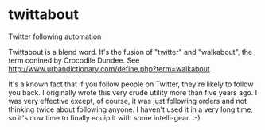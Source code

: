 # twittabout
Twitter following automation

Twittabout is a blend word. It's the fusion of "twitter" and "walkabout", the term conined by Crocodile Dundee. See http://www.urbandictionary.com/define.php?term=walkabout.

It's a known fact that if you follow people on Twitter, they're likely to follow you back. I originally wrote this very crude utility more than five years ago. I was very effective except, of course, it was just following orders and not thinking twice about following anyone. I haven't used it in a very long time, so it's now time to finally equip it with some intelli-gear. :-)
